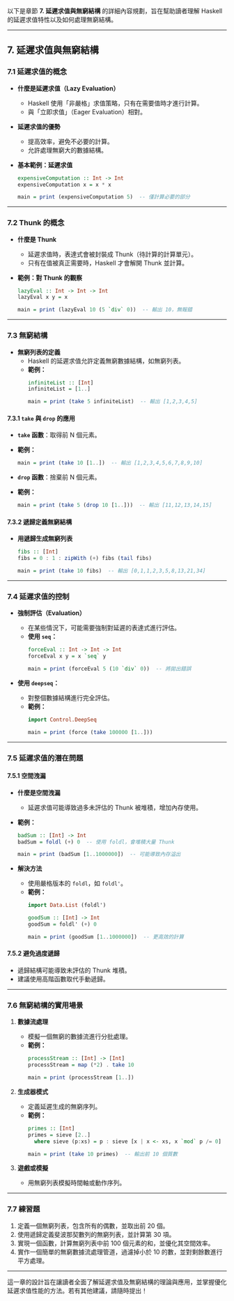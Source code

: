 以下是章節 **7. 延遲求值與無窮結構** 的詳細內容規劃，旨在幫助讀者理解 Haskell 的延遲求值特性以及如何處理無窮結構。

---

## **7. 延遲求值與無窮結構**

### **7.1 延遲求值的概念**
- **什麼是延遲求值（Lazy Evaluation）**
  - Haskell 使用「非嚴格」求值策略，只有在需要值時才進行計算。
  - 與「立即求值」（Eager Evaluation）相對。
  
- **延遲求值的優勢**
  - 提高效率，避免不必要的計算。
  - 允許處理無窮大的數據結構。

- **基本範例：延遲求值**
  ```haskell
  expensiveComputation :: Int -> Int
  expensiveComputation x = x * x

  main = print (expensiveComputation 5)  -- 僅計算必要的部分
  ```

---

### **7.2 Thunk 的概念**
- **什麼是 Thunk**
  - 延遲求值時，表達式會被封裝成 Thunk（待計算的計算單元）。
  - 只有在值被真正需要時，Haskell 才會解開 Thunk 並計算。

- **範例：對 Thunk 的觀察**
  ```haskell
  lazyEval :: Int -> Int -> Int
  lazyEval x y = x

  main = print (lazyEval 10 (5 `div` 0))  -- 輸出 10，無報錯
  ```

---

### **7.3 無窮結構**
- **無窮列表的定義**
  - Haskell 的延遲求值允許定義無窮數據結構，如無窮列表。
  - **範例：**
    ```haskell
    infiniteList :: [Int]
    infiniteList = [1..]

    main = print (take 5 infiniteList)  -- 輸出 [1,2,3,4,5]
    ```

#### **7.3.1 `take` 與 `drop` 的應用**
- **`take` 函數**：取得前 N 個元素。
- **範例：**
  ```haskell
  main = print (take 10 [1..])  -- 輸出 [1,2,3,4,5,6,7,8,9,10]
  ```

- **`drop` 函數**：捨棄前 N 個元素。
- **範例：**
  ```haskell
  main = print (take 5 (drop 10 [1..]))  -- 輸出 [11,12,13,14,15]
  ```

#### **7.3.2 遞歸定義無窮結構**
- **用遞歸生成無窮列表**
  ```haskell
  fibs :: [Int]
  fibs = 0 : 1 : zipWith (+) fibs (tail fibs)

  main = print (take 10 fibs)  -- 輸出 [0,1,1,2,3,5,8,13,21,34]
  ```

---

### **7.4 延遲求值的控制**
- **強制評估（Evaluation）**
  - 在某些情況下，可能需要強制對延遲的表達式進行評估。
  - **使用 `seq`：**
    ```haskell
    forceEval :: Int -> Int -> Int
    forceEval x y = x `seq` y

    main = print (forceEval 5 (10 `div` 0))  -- 將拋出錯誤
    ```

- **使用 `deepseq`：**
  - 對整個數據結構進行完全評估。
  - **範例：**
    ```haskell
    import Control.DeepSeq

    main = print (force (take 100000 [1..]))
    ```

---

### **7.5 延遲求值的潛在問題**
#### **7.5.1 空間洩漏**
- **什麼是空間洩漏**
  - 延遲求值可能導致過多未評估的 Thunk 被堆積，增加內存使用。

- **範例：**
  ```haskell
  badSum :: [Int] -> Int
  badSum = foldl (+) 0  -- 使用 foldl，會堆積大量 Thunk

  main = print (badSum [1..1000000])  -- 可能導致內存溢出
  ```

- **解決方法**
  - 使用嚴格版本的 `foldl`，如 `foldl'`。
  - **範例：**
    ```haskell
    import Data.List (foldl')

    goodSum :: [Int] -> Int
    goodSum = foldl' (+) 0

    main = print (goodSum [1..1000000])  -- 更高效的計算
    ```

#### **7.5.2 避免過度遞歸**
- 遞歸結構可能導致未評估的 Thunk 堆積。
- 建議使用高階函數取代手動遞歸。

---

### **7.6 無窮結構的實用場景**
1. **數據流處理**
   - 模擬一個無窮的數據流進行分批處理。
   - **範例：**
     ```haskell
     processStream :: [Int] -> [Int]
     processStream = map (*2) . take 10

     main = print (processStream [1..])
     ```

2. **生成器模式**
   - 定義延遲生成的無窮序列。
   - **範例：**
     ```haskell
     primes :: [Int]
     primes = sieve [2..]
       where sieve (p:xs) = p : sieve [x | x <- xs, x `mod` p /= 0]

     main = print (take 10 primes)  -- 輸出前 10 個質數
     ```

3. **遊戲或模擬**
   - 用無窮列表模擬時間軸或動作序列。

---

### **7.7 練習題**
1. 定義一個無窮列表，包含所有的偶數，並取出前 20 個。
2. 使用遞歸定義斐波那契數列的無窮列表，並計算第 30 項。
3. 實現一個函數，計算無窮列表中前 100 個元素的和，並優化其空間效率。
4. 實作一個簡單的無窮數據流處理管道，過濾掉小於 10 的數，並對剩餘數進行平方處理。

---

這一章的設計旨在讓讀者全面了解延遲求值及無窮結構的理論與應用，並掌握優化延遲求值性能的方法。若有其他建議，請隨時提出！